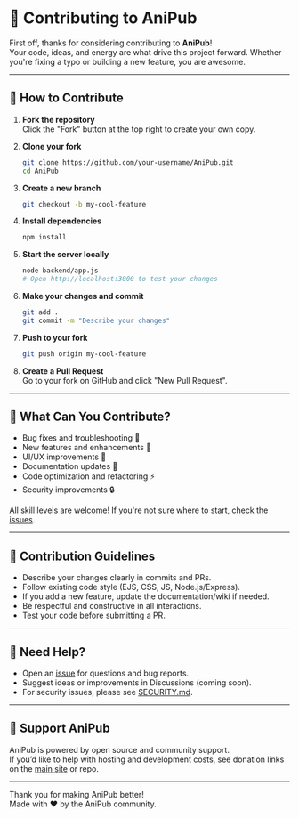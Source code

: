 # 🤝 Contributing to AniPub

First off, thanks for considering contributing to **AniPub**!  
Your code, ideas, and energy are what drive this project forward. Whether you're fixing a typo or building a new feature, you are awesome.

---

## 🚀 How to Contribute

1. **Fork the repository**  
   Click the "Fork" button at the top right to create your own copy.

2. **Clone your fork**
   ```bash
   git clone https://github.com/your-username/AniPub.git
   cd AniPub
   ```

3. **Create a new branch**
   ```bash
   git checkout -b my-cool-feature
   ```

4. **Install dependencies**
   ```bash
   npm install
   ```

5. **Start the server locally**
   ```bash
   node backend/app.js
   # Open http://localhost:3000 to test your changes
   ```

6. **Make your changes and commit**
   ```bash
   git add .
   git commit -m "Describe your changes"
   ```

7. **Push to your fork**
   ```bash
   git push origin my-cool-feature
   ```

8. **Create a Pull Request**  
   Go to your fork on GitHub and click "New Pull Request".

---

## 📝 What Can You Contribute?

- Bug fixes and troubleshooting 🐞
- New features and enhancements 🚀
- UI/UX improvements 🎨
- Documentation updates 📝
- Code optimization and refactoring ⚡
- Security improvements 🔒

All skill levels are welcome! If you're not sure where to start, check the [issues](https://github.com/Animepub/AniPub/issues).

---

## 🌟 Contribution Guidelines

- Describe your changes clearly in commits and PRs.
- Follow existing code style (EJS, CSS, JS, Node.js/Express).
- If you add a new feature, update the documentation/wiki if needed.
- Be respectful and constructive in all interactions.
- Test your code before submitting a PR.

---

## 💬 Need Help?

- Open an [issue](https://github.com/Animepub/AniPub/issues) for questions and bug reports.
- Suggest ideas or improvements in Discussions (coming soon).
- For security issues, please see [SECURITY.md](./SECURITY.md).

---

## 💸 Support AniPub

AniPub is powered by open source and community support.  
If you’d like to help with hosting and development costs, see donation links on the [main site](https://anipub.adnandluffy.site) or repo.

---

Thank you for making AniPub better!  
Made with ❤️ by the AniPub community.
